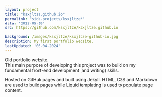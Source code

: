 ```yaml
---
layout: project
title: "ksxjltze.github.io"
permalink: "side-projects/ksxjltze/"
date: '2023-05-19'
src: https://github.com/ksxjltze/ksxjltze.github.io

background: /images/ksxjltze/ksxjltze-github-io.jpg
description: My first portfolio website.
lastUpdated: '03-04-2024'
---
```


Old portfolio website.<br>
This main purpose of developing this project was to build on my fundamental front-end development (and writing) skills.

Hosted on GitHub pages and built using Jekyll.
HTML, CSS and Markdown are used to build pages while Liquid templating is used to populate page content.
